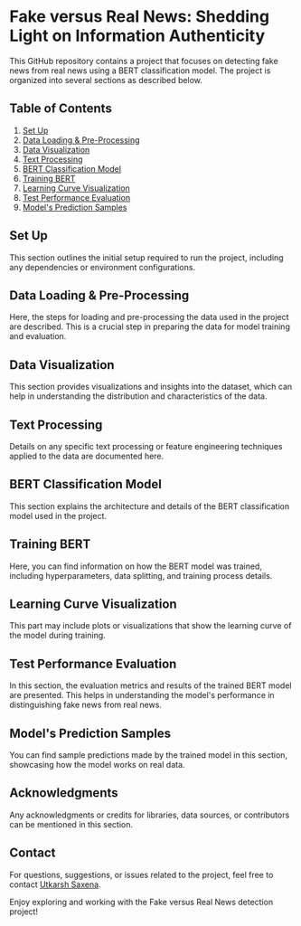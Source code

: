 # Fake versus Real News: Shedding Light on Information Authenticity

This GitHub repository contains a project that focuses on detecting fake news from real news using a BERT classification model. The project is organized into several sections as described below.

## Table of Contents

1. [Set Up](#set-up)
2. [Data Loading & Pre-Processing](#data-loading--pre-processing)
3. [Data Visualization](#data-visualization)
4. [Text Processing](#text-processing)
5. [BERT Classification Model](#bert-classification-model)
6. [Training BERT](#training-bert)
7. [Learning Curve Visualization](#learning-curve-visualization)
8. [Test Performance Evaluation](#test-performance-evaluation)
9. [Model's Prediction Samples](#models-prediction-samples)

## Set Up

This section outlines the initial setup required to run the project, including any dependencies or environment configurations.

## Data Loading & Pre-Processing

Here, the steps for loading and pre-processing the data used in the project are described. This is a crucial step in preparing the data for model training and evaluation.

## Data Visualization

This section provides visualizations and insights into the dataset, which can help in understanding the distribution and characteristics of the data.

## Text Processing

Details on any specific text processing or feature engineering techniques applied to the data are documented here.

## BERT Classification Model

This section explains the architecture and details of the BERT classification model used in the project.

## Training BERT

Here, you can find information on how the BERT model was trained, including hyperparameters, data splitting, and training process details.

## Learning Curve Visualization

This part may include plots or visualizations that show the learning curve of the model during training.

## Test Performance Evaluation

In this section, the evaluation metrics and results of the trained BERT model are presented. This helps in understanding the model's performance in distinguishing fake news from real news.

## Model's Prediction Samples

You can find sample predictions made by the trained model in this section, showcasing how the model works on real data.

## Acknowledgments

Any acknowledgments or credits for libraries, data sources, or contributors can be mentioned in this section.

## Contact

For questions, suggestions, or issues related to the project, feel free to contact [Utkarsh Saxena](mailto:deepnets722@gmail.com).

Enjoy exploring and working with the Fake versus Real News detection project!
